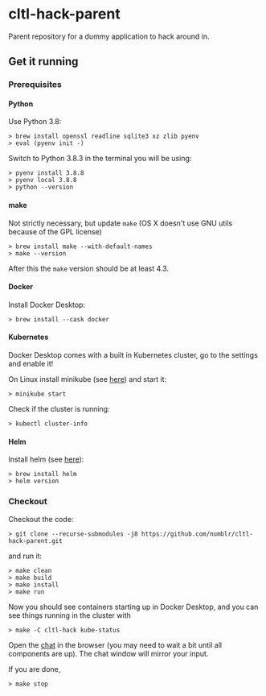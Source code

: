 # cltl-hack-parent

Parent repository for a dummy application to hack around in.

## Get it running

### Prerequisites

#### Python

Use Python 3.8:

    > brew install openssl readline sqlite3 xz zlib pyenv
    > eval (pyenv init -)


Switch to Python 3.8.3 in the terminal you will be using:

    > pyenv install 3.8.8
    > pyenv local 3.8.8
    > python --version
    
#### make

Not strictly necessary, but update `make` (OS X doesn't use GNU utils because of the GPL license)

    > brew install make --with-default-names
    > make --version

After this the `make` version should be at least 4.3.

#### Docker

Install Docker Desktop:

    > brew install --cask docker

#### Kubernetes

Docker Desktop comes with a built in Kubernetes cluster, go to the settings and enable it!

On Linux install minikube (see [here](https://minikube.sigs.k8s.io/docs/start/)) and start it:
    
    > minikube start

Check if the cluster is running:

    > kubectl cluster-info

#### Helm

Install helm (see [here](https://helm.sh/docs/intro/install/)):

    > brew install helm
    > helm version
    
    
### Checkout

Checkout the code:

    > git clone --recurse-submodules -j8 https://github.com/numblr/cltl-hack-parent.git

and run it:

    > make clean
    > make build
    > make install
    > make run
    
Now you should see containers starting up in Docker Desktop, and you can see things running in the cluster with
    
    > make -C cltl-hack kube-status
    
Open the [chat](localhost/chat/static/chat.html) in the browser (you may need to wait a bit until all components are up). The chat window will mirror your input. 

If you are done,

    > make stop
